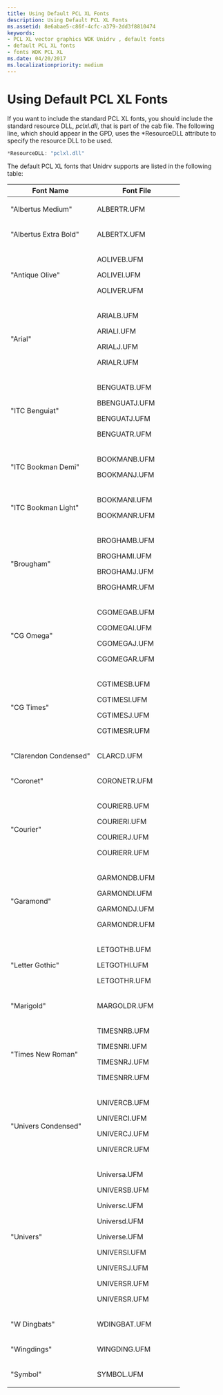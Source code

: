```yaml
---
title: Using Default PCL XL Fonts
description: Using Default PCL XL Fonts
ms.assetid: 8e6abae5-c86f-4cfc-a379-2dd3f8810474
keywords:
- PCL XL vector graphics WDK Unidrv , default fonts
- default PCL XL fonts
- fonts WDK PCL XL
ms.date: 04/20/2017
ms.localizationpriority: medium
---
```


# Using Default PCL XL Fonts





If you want to include the standard PCL XL fonts, you should include the standard resource DLL, *pclxl.dll*, that is part of the cab file. The following line, which should appear in the GPD, uses the \*ResourceDLL attribute to specify the resource DLL to be used.

```cpp
*ResourceDLL: "pclxl.dll"
```

The default PCL XL fonts that Unidrv supports are listed in the following table:

<table>
<colgroup>
<col width="50%" />
<col width="50%" />
</colgroup>
<thead>
<tr class="header">
<th>Font Name</th>
<th>Font File</th>
</tr>
</thead>
<tbody>
<tr class="odd">
<td><p>&quot;Albertus Medium&quot;</p></td>
<td><p>ALBERTR.UFM</p></td>
</tr>
<tr class="even">
<td><p>&quot;Albertus Extra Bold&quot;</p></td>
<td><p>ALBERTX.UFM</p></td>
</tr>
<tr class="odd">
<td><p>&quot;Antique Olive&quot;</p></td>
<td><p>AOLIVEB.UFM</p>
<p>AOLIVEI.UFM</p>
<p>AOLIVER.UFM</p></td>
</tr>
<tr class="even">
<td><p>&quot;Arial&quot;</p></td>
<td><p>ARIALB.UFM</p>
<p>ARIALI.UFM</p>
<p>ARIALJ.UFM</p>
<p>ARIALR.UFM</p></td>
</tr>
<tr class="odd">
<td><p>&quot;ITC Benguiat&quot;</p></td>
<td><p>BENGUATB.UFM</p>
<p>BBENGUATJ.UFM</p>
<p>BENGUATJ.UFM</p>
<p>BENGUATR.UFM</p></td>
</tr>
<tr class="even">
<td><p>&quot;ITC Bookman Demi&quot;</p></td>
<td><p>BOOKMANB.UFM</p>
<p>BOOKMANJ.UFM</p></td>
</tr>
<tr class="odd">
<td><p>&quot;ITC Bookman Light&quot;</p></td>
<td><p>BOOKMANI.UFM</p>
<p>BOOKMANR.UFM</p></td>
</tr>
<tr class="even">
<td><p>&quot;Brougham&quot;</p></td>
<td><p>BROGHAMB.UFM</p>
<p>BROGHAMI.UFM</p>
<p>BROGHAMJ.UFM</p>
<p>BROGHAMR.UFM</p></td>
</tr>
<tr class="odd">
<td><p>&quot;CG Omega&quot;</p></td>
<td><p>CGOMEGAB.UFM</p>
<p>CGOMEGAI.UFM</p>
<p>CGOMEGAJ.UFM</p>
<p>CGOMEGAR.UFM</p></td>
</tr>
<tr class="even">
<td><p>&quot;CG Times&quot;</p></td>
<td><p>CGTIMESB.UFM</p>
<p>CGTIMESI.UFM</p>
<p>CGTIMESJ.UFM</p>
<p>CGTIMESR.UFM</p></td>
</tr>
<tr class="odd">
<td><p>&quot;Clarendon Condensed&quot;</p></td>
<td><p>CLARCD.UFM</p></td>
</tr>
<tr class="even">
<td><p>&quot;Coronet&quot;</p></td>
<td><p>CORONETR.UFM</p></td>
</tr>
<tr class="odd">
<td><p>&quot;Courier&quot;</p></td>
<td><p>COURIERB.UFM</p>
<p>COURIERI.UFM</p>
<p>COURIERJ.UFM</p>
<p>COURIERR.UFM</p></td>
</tr>
<tr class="even">
<td><p>&quot;Garamond&quot;</p></td>
<td><p>GARMONDB.UFM</p>
<p>GARMONDI.UFM</p>
<p>GARMONDJ.UFM</p>
<p>GARMONDR.UFM</p></td>
</tr>
<tr class="odd">
<td><p>&quot;Letter Gothic&quot;</p></td>
<td><p>LETGOTHB.UFM</p>
<p>LETGOTHI.UFM</p>
<p>LETGOTHR.UFM</p></td>
</tr>
<tr class="even">
<td><p>&quot;Marigold&quot;</p></td>
<td><p>MARGOLDR.UFM</p></td>
</tr>
<tr class="odd">
<td><p>&quot;Times New Roman&quot;</p></td>
<td><p>TIMESNRB.UFM</p>
<p>TIMESNRI.UFM</p>
<p>TIMESNRJ.UFM</p>
<p>TIMESNRR.UFM</p></td>
</tr>
<tr class="even">
<td><p>&quot;Univers Condensed&quot;</p></td>
<td><p>UNIVERCB.UFM</p>
<p>UNIVERCI.UFM</p>
<p>UNIVERCJ.UFM</p>
<p>UNIVERCR.UFM</p></td>
</tr>
<tr class="odd">
<td><p>&quot;Univers&quot;</p></td>
<td><p>Universa.UFM</p>
<p>UNIVERSB.UFM</p>
<p>Universc.UFM</p>
<p>Universd.UFM</p>
<p>Universe.UFM</p>
<p>UNIVERSI.UFM</p>
<p>UNIVERSJ.UFM</p>
<p>UNIVERSR.UFM</p>
<p>UNIVERSR.UFM</p></td>
</tr>
<tr class="even">
<td><p>&quot;W Dingbats&quot;</p></td>
<td><p>WDINGBAT.UFM</p></td>
</tr>
<tr class="odd">
<td><p>&quot;Wingdings&quot;</p></td>
<td><p>WINGDING.UFM</p></td>
</tr>
<tr class="even">
<td><p>&quot;Symbol&quot;</p></td>
<td><p>SYMBOL.UFM</p></td>
</tr>
</tbody>
</table>

 

 

 




